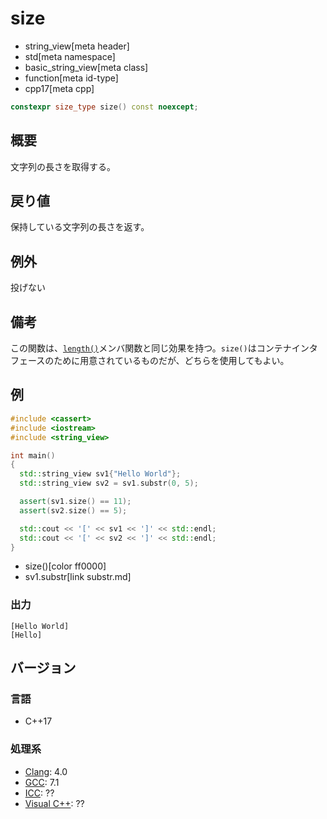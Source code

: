 # size
* string_view[meta header]
* std[meta namespace]
* basic_string_view[meta class]
* function[meta id-type]
* cpp17[meta cpp]

```cpp
constexpr size_type size() const noexcept;
```

## 概要
文字列の長さを取得する。


## 戻り値
保持している文字列の長さを返す。


## 例外
投げない


## 備考
この関数は、[`length()`](length.md)メンバ関数と同じ効果を持つ。`size()`はコンテナインタフェースのために用意されているものだが、どちらを使用してもよい。


## 例
```cpp example
#include <cassert>
#include <iostream>
#include <string_view>

int main()
{
  std::string_view sv1{"Hello World"};
  std::string_view sv2 = sv1.substr(0, 5);

  assert(sv1.size() == 11);
  assert(sv2.size() == 5);

  std::cout << '[' << sv1 << ']' << std::endl;
  std::cout << '[' << sv2 << ']' << std::endl;
}
```
* size()[color ff0000]
* sv1.substr[link substr.md]

### 出力
```
[Hello World]
[Hello]
```


## バージョン
### 言語
- C++17

### 処理系
- [Clang](/implementation.md#clang): 4.0
- [GCC](/implementation.md#gcc): 7.1
- [ICC](/implementation.md#icc): ??
- [Visual C++](/implementation.md#visual_cpp): ??
